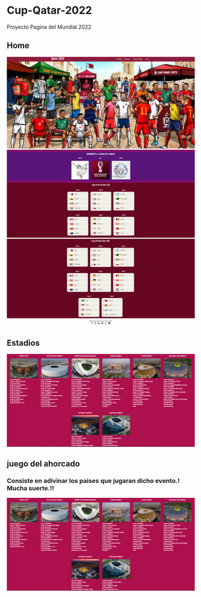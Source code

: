 # Cup-Qatar-2022
Proyecto Pagina del Mundial 2022

<h2>Home</h2>
<img src="./img/inicio.png" alt="">
<img src="./img/inicio2.png" alt="">
<img src="./img/inicio3.png" alt="">

<h2>Estadios</h2>
<img src="./img/inicio4.png" alt="">

<h2>juego del ahorcado</h2>
<h3>Consiste en adivinar los paises que jugaran dicho evento.! Mucha suerte.!!</h3>
<img src="./img/inicio4.png" alt="">
